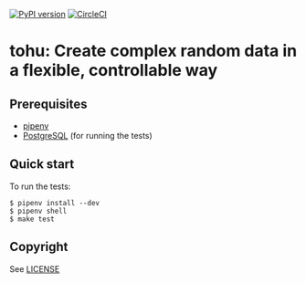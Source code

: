 [![PyPI version](https://badge.fury.io/py/tohu.svg)](https://badge.fury.io/py/tohu) [![CircleCI](https://circleci.com/gh/maxalbert/tohu.svg?style=shield)](https://circleci.com/gh/maxalbert/tohu)

tohu: Create complex random data in a flexible, controllable way
================================================================

Prerequisites
-------------

- [pipenv](https://docs.pipenv.org/)
- [PostgreSQL](https://www.postgresql.org/) (for running the tests)


Quick start
-----------

To run the tests:
```
$ pipenv install --dev
$ pipenv shell
$ make test
```


Copyright
---------

See [LICENSE](./LICENSE)
